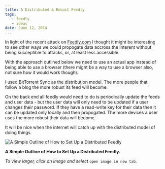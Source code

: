 ```yaml
---
title: A Distributed & Robust Feedly
tags:
   - feedly
   - ideas
date: June 12, 2014
...
```


In light of the recent attack on [Feedly.com](http://feedly.com/) I thought it might be interesting to see other ways we could propogate data accross the Interent without being succeptible to attacks, or, at least less accessible.

With the approach outlined below we need to use an actual app instead of being able to use a browser (there might be a way to use a browser also, not sure how it would work though).

I used BitTorrent Sync as the distribution model. The more people that follow a blog the more robust its feed will become.

On the back end all feedly would need to do is periodically update the feeds and user data - but the user data will only need to be updated if a user changes their password. If they have a read-write key for their data then it can be updated only locally and then propogated. The more devices a user uses the more robust their data will become.

It will be nice when the internet will catch up with the distributed model of doing things.

![A Simple Outline of How to Set Up a Distributed Feedly](https://dl.dropboxusercontent.com/u/74660436/FeedlyApp.png)

**A Simple Outline of How to Set Up a Distributed Feedly.** 

*To view larger, click on image and select* `open image in new tab`.

